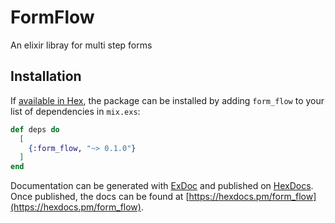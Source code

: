 # FormFlow

An elixir libray for multi step forms

## Installation

If [available in Hex](https://hex.pm/docs/publish), the package can be installed
by adding `form_flow` to your list of dependencies in `mix.exs`:

```elixir
def deps do
  [
    {:form_flow, "~> 0.1.0"}
  ]
end
```

Documentation can be generated with [ExDoc](https://github.com/elixir-lang/ex_doc)
and published on [HexDocs](https://hexdocs.pm). Once published, the docs can
be found at [https://hexdocs.pm/form_flow](https://hexdocs.pm/form_flow).
